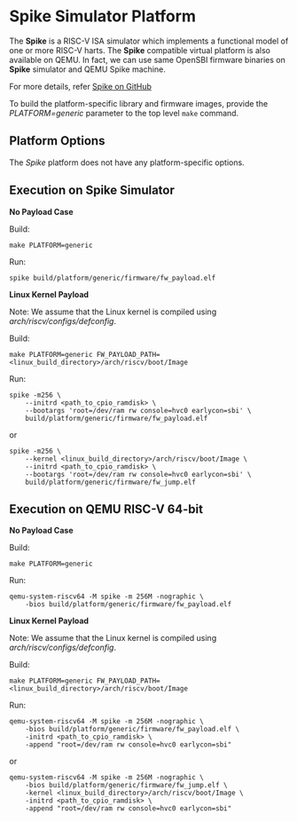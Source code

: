 Spike Simulator Platform
========================

The **Spike** is a RISC-V ISA simulator which implements a functional model
of one or more RISC-V harts. The **Spike** compatible virtual platform is
also available on QEMU. In fact, we can use same OpenSBI firmware binaries
on **Spike** simulator and QEMU Spike machine.

For more details, refer [Spike on GitHub](https://github.com/riscv/riscv-isa-sim)

To build the platform-specific library and firmware images, provide the
*PLATFORM=generic* parameter to the top level `make` command.

Platform Options
----------------

The *Spike* platform does not have any platform-specific options.

Execution on Spike Simulator
----------------------------

**No Payload Case**

Build:
```
make PLATFORM=generic
```

Run:
```
spike build/platform/generic/firmware/fw_payload.elf
```

**Linux Kernel Payload**

Note: We assume that the Linux kernel is compiled using
*arch/riscv/configs/defconfig*.

Build:
```
make PLATFORM=generic FW_PAYLOAD_PATH=<linux_build_directory>/arch/riscv/boot/Image
```

Run:
```
spike -m256 \
	--initrd <path_to_cpio_ramdisk> \
	--bootargs 'root=/dev/ram rw console=hvc0 earlycon=sbi' \
	build/platform/generic/firmware/fw_payload.elf
```
or
```
spike -m256 \
	--kernel <linux_build_directory>/arch/riscv/boot/Image \
	--initrd <path_to_cpio_ramdisk> \
	--bootargs 'root=/dev/ram rw console=hvc0 earlycon=sbi' \
	build/platform/generic/firmware/fw_jump.elf
```

Execution on QEMU RISC-V 64-bit
-------------------------------

**No Payload Case**

Build:
```
make PLATFORM=generic
```

Run:
```
qemu-system-riscv64 -M spike -m 256M -nographic \
	-bios build/platform/generic/firmware/fw_payload.elf
```

**Linux Kernel Payload**

Note: We assume that the Linux kernel is compiled using
*arch/riscv/configs/defconfig*.

Build:
```
make PLATFORM=generic FW_PAYLOAD_PATH=<linux_build_directory>/arch/riscv/boot/Image
```

Run:
```
qemu-system-riscv64 -M spike -m 256M -nographic \
	-bios build/platform/generic/firmware/fw_payload.elf \
	-initrd <path_to_cpio_ramdisk> \
	-append "root=/dev/ram rw console=hvc0 earlycon=sbi"
```
or
```
qemu-system-riscv64 -M spike -m 256M -nographic \
	-bios build/platform/generic/firmware/fw_jump.elf \
	-kernel <linux_build_directory>/arch/riscv/boot/Image \
	-initrd <path_to_cpio_ramdisk> \
	-append "root=/dev/ram rw console=hvc0 earlycon=sbi"
```
